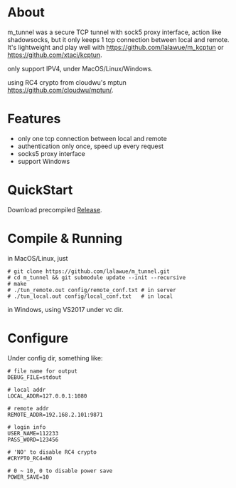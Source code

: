 
# About

m_tunnel was a secure TCP tunnel with sock5 proxy interface, action like shadowsocks, but it only keeps 1 tcp connection between local and remote. It's lightweight and play well with https://github.com/lalawue/m_kcptun or https://github.com/xtaci/kcptun.

only support IPV4, under MacOS/Linux/Windows. 

using RC4 crypto from cloudwu's mptun https://github.com/cloudwu/mptun/.





# Features

- only one tcp connection between local and remote
- authentication only once, speed up every request
- socks5 proxy interface 
- support Windows




# QuickStart

Download precompiled [Release](https://github.com/lalawue/m_tunnel/releases).





# Compile & Running

in MacOS/Linux, just

```
# git clone https://github.com/lalawue/m_tunnel.git
# cd m_tunnel && git submodule update --init --recursive
# make
# ./tun_remote.out config/remote_conf.txt # in server
# ./tun_local.out config/local_conf.txt   # in local
```

in Windows, using VS2017 under vc dir.





# Configure

Under config dir, something like:

```
# file name for output
DEBUG_FILE=stdout

# local addr
LOCAL_ADDR=127.0.0.1:1080

# remote addr
REMOTE_ADDR=192.168.2.101:9871

# login info
USER_NAME=112233
PASS_WORD=123456

# 'NO' to disable RC4 crypto
#CRYPTO_RC4=NO

# 0 ~ 10, 0 to disable power save
POWER_SAVE=10
```
